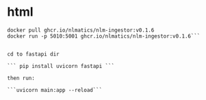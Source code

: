 # html

```pip install nlm-ingestor
docker pull ghcr.io/nlmatics/nlm-ingestor:v0.1.6
docker run -p 5010:5001 ghcr.io/nlmatics/nlm-ingestor:v0.1.6```


cd to fastapi dir

``` pip install uvicorn fastapi ```

then run:

```uvicorn main:app --reload```
